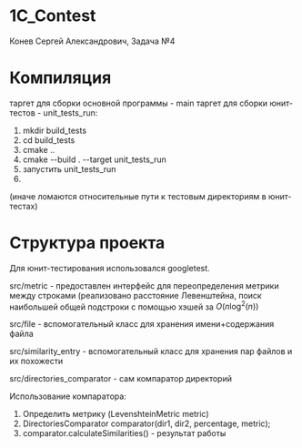 # 1C_Contest
Конев Сергей Александрович, Задача №4
# Компиляция
таргет для сборки основной программы - main
таргет для сборки юнит-тестов - unit_tests_run:
1) mkdir build_tests
2) cd build_tests
3) cmake ..
4) cmake --build . --target unit_tests_run
5) запустить unit_tests_run
6) 
(иначе ломаются относительные пути к тестовым директориям в юнит-тестах)
# Структура проекта
Для юнит-тестирования использовался googletest.

src/metric - предоставлен интерфейс для переопределения метрики между строками (реализовано расстояние Левенштейна, поиск наибольшей общей подстроки с помощью хэшей за $O(n\log^2(n))$

src/file - вспомогательный класс для хранения имени+содержания файла

src/similarity_entry - вспомогательный класс для хранения пар файлов и их похожести

src/directories_comparator - сам компаратор директорий

Использование компаратора:
1) Определить метрику (LevenshteinMetric metric)
2) DirectoriesComparator comparator(dir1, dir2, percentage, metric);
3) comparator.calculateSimilarities() - результат работы
